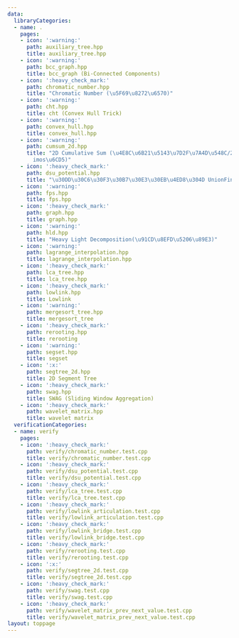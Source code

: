```yaml
---
data:
  libraryCategories:
  - name: .
    pages:
    - icon: ':warning:'
      path: auxiliary_tree.hpp
      title: auxiliary_tree.hpp
    - icon: ':warning:'
      path: bcc_graph.hpp
      title: bcc_graph (Bi-Connected Components)
    - icon: ':heavy_check_mark:'
      path: chromatic_number.hpp
      title: "Chromatic Number (\u5F69\u8272\u6570)"
    - icon: ':warning:'
      path: cht.hpp
      title: cht (Convex Hull Trick)
    - icon: ':warning:'
      path: convex_hull.hpp
      title: convex_hull.hpp
    - icon: ':warning:'
      path: cumsum_2d.hpp
      title: "2D Cumulative Sum (\u4E8C\u6B21\u5143\u7D2F\u7A4D\u548C/2\u6B21\u5143\
        imos\u6CD5)"
    - icon: ':heavy_check_mark:'
      path: dsu_potential.hpp
      title: "\u30DD\u30C6\u30F3\u30B7\u30E3\u30EB\u4ED8\u304D UnionFind"
    - icon: ':warning:'
      path: fps.hpp
      title: fps.hpp
    - icon: ':heavy_check_mark:'
      path: graph.hpp
      title: graph.hpp
    - icon: ':warning:'
      path: hld.hpp
      title: "Heavy Light Decomposition(\u91CD\u8EFD\u5206\u89E3)"
    - icon: ':warning:'
      path: lagrange_interpolation.hpp
      title: lagrange_interpolation.hpp
    - icon: ':heavy_check_mark:'
      path: lca_tree.hpp
      title: lca_tree.hpp
    - icon: ':heavy_check_mark:'
      path: lowlink.hpp
      title: Lowlink
    - icon: ':warning:'
      path: mergesort_tree.hpp
      title: mergesort_tree
    - icon: ':heavy_check_mark:'
      path: rerooting.hpp
      title: rerooting
    - icon: ':warning:'
      path: segset.hpp
      title: segset
    - icon: ':x:'
      path: segtree_2d.hpp
      title: 2D Segment Tree
    - icon: ':heavy_check_mark:'
      path: swag.hpp
      title: SWAG (Sliding Window Aggregation)
    - icon: ':heavy_check_mark:'
      path: wavelet_matrix.hpp
      title: wavelet matrix
  verificationCategories:
  - name: verify
    pages:
    - icon: ':heavy_check_mark:'
      path: verify/chromatic_number.test.cpp
      title: verify/chromatic_number.test.cpp
    - icon: ':heavy_check_mark:'
      path: verify/dsu_potential.test.cpp
      title: verify/dsu_potential.test.cpp
    - icon: ':heavy_check_mark:'
      path: verify/lca_tree.test.cpp
      title: verify/lca_tree.test.cpp
    - icon: ':heavy_check_mark:'
      path: verify/lowlink_articulation.test.cpp
      title: verify/lowlink_articulation.test.cpp
    - icon: ':heavy_check_mark:'
      path: verify/lowlink_bridge.test.cpp
      title: verify/lowlink_bridge.test.cpp
    - icon: ':heavy_check_mark:'
      path: verify/rerooting.test.cpp
      title: verify/rerooting.test.cpp
    - icon: ':x:'
      path: verify/segtree_2d.test.cpp
      title: verify/segtree_2d.test.cpp
    - icon: ':heavy_check_mark:'
      path: verify/swag.test.cpp
      title: verify/swag.test.cpp
    - icon: ':heavy_check_mark:'
      path: verify/wavelet_matrix_prev_next_value.test.cpp
      title: verify/wavelet_matrix_prev_next_value.test.cpp
layout: toppage
---
```

